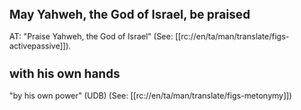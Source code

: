 ## May Yahweh, the God of Israel, be praised ##

AT: "Praise Yahweh, the God of Israel" (See: [[rc://en/ta/man/translate/figs-activepassive]]).

## with his own hands ##

"by his own power" (UDB) (See: [[rc://en/ta/man/translate/figs-metonymy]])